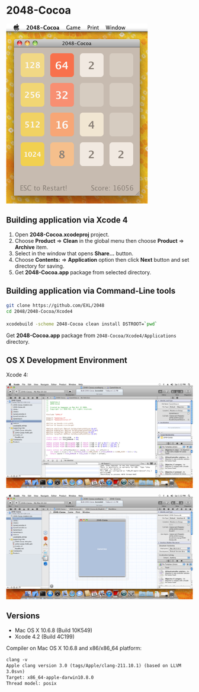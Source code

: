 2048-Cocoa
==========

![2048-Cocoa Mac OS X 10.6 Screenshot](../../image/2048-Cocoa-Screenshot-10_6.png)

## Building application via Xcode 4

1. Open **2048-Cocoa.xcodeproj** project.
2. Choose **Product** => **Clean** in the global menu then choose **Product** => **Archive** item.
3. Select in the window that opens **Share...** button.
4. Choose **Contents:** => **Application** option then click **Next** button and set directory for saving.
5. Get **2048-Cocoa.app** package from selected directory.

## Building application via Command-Line tools

```bash
git clone https://github.com/EXL/2048
cd 2048/2048-Cocoa/Xcode4

xcodebuild -scheme 2048-Cocoa clean install DSTROOT=`pwd`
```

Get **2048-Cocoa.app** package from `2048-Cocoa/Xcode4/Applications` directory.

## OS X Development Environment

Xcode 4:

![Xcode 4 Mac OS X 10.6 Code Editor Screenshot](../../image/Xcode-MacOSX-10_6-Screenshot1.png)

![Xcode 4 Mac OS X 10.6 Interface Builder Screenshot](../../image/Xcode-MacOSX-10_6-Screenshot2.png)

## Versions

* Mac OS X 10.6.8 (Build 10K549)
* Xcode 4.2 (Build 4C199)

Compiler on Mac OS X 10.6.8 and x86/x86_64 platform:

```
clang -v
Apple clang version 3.0 (tags/Apple/clang-211.10.1) (based on LLVM 3.0svn)
Target: x86_64-apple-darwin10.8.0
Thread model: posix
```

